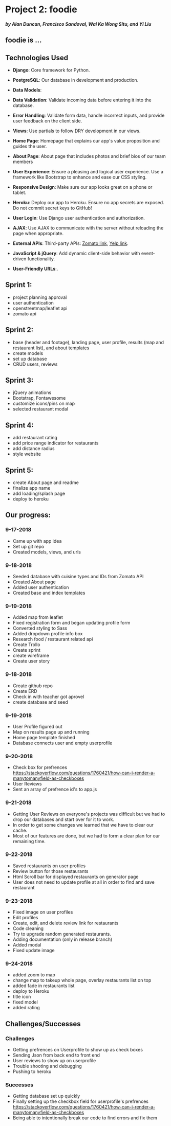 # Project 2: foodie
##### by Alan Duncan, Francisco Sandoval, Wai Ka Wong Situ, and Yi Liu
## foodie is ...

## Technologies Used
- __Django__: Core framework for Python.
- __PostgreSQL__: Our database in development and production.
- __Data Models__: 
- __Data Validation__: Validate incoming data before entering it into the database.
- __Error Handling__: Validate form data, handle incorrect inputs, and provide user feedback on the client side.
- __Views__: Use partials to follow DRY development in our views.
- __Home Page__: Homepage that explains our app's value proposition and guides the user.
- __About Page__: About page that includes photos and brief bios of our team members
- __User Experience__: Ensure a pleasing and logical user experience. Use a framework like Bootstrap to enhance and ease our CSS styling.
- __Responsive Design__: Make sure our app looks great on a phone or tablet.
- __Heroku__: Deploy our app to Heroku. Ensure no app secrets are exposed. Do not commit secret keys to GitHub!

- __User Login__: Use Django user authentication and authorization.
- __AJAX__: Use AJAX to communicate with the server without reloading the page when appropriate.
- __External APIs__: Third-party APIs: [Zomato link](https://developers.zomato.com/documentation#/), [Yelp link](https://www.yelp.com/developers/documentation/v3/business_search).
- __JavaScript & jQuery__: Add dynamic client-side behavior with event-driven functionality.
- __User-Friendly URLs__:.


## Sprint 1:
- project planning approval
- user authentication
- openstreetmap/leaflet api
- zomato api

## Sprint 2:
- base (header and footage), landing page, user profile, results (map and restaurant list), and about templates
- create models
- set up database
- CRUD users, reviews

## Sprint 3:
- jQuery animations
- Bootstrap, Fontawesome
- customize icons/pins on map
- selected restaurant modal

## Sprint 4:
- add restaurant rating
- add price range indicator for restaurants
- add distance radius
- style website

## Sprint 5:
- create About page and readme
- finalize app name
- add loading/splash page
- deploy to heroku


## Our progress:
### 9-17-2018
- Came up with app idea
- Set up git repo
- Created models, views, and urls

### 9-18-2018
- Seeded database with cuisine types and IDs from Zomato API
- Created About page
- Added user authentication
- Created base and index templates

### 9-19-2018
- Added map from leaflet
- Fixed registration form and began updating profile form
- Converted styling to Sass
- Added dropdown profile info box
- Research food / restaurant related api
- Create Trollo
- Create sprint
- create wireframe
- Create user story

### 9-18-2018
- Create github repo
- Create ERD
- Check in with teacher got aprovel
- create database and seed

### 9-19-2018
- User Profile figured out
- Map on results page up and running
- Home page template finished
- Database connects user and empty userprofile

### 9-20-2018
- Check box for prefrences https://stackoverflow.com/questions/1760421/how-can-i-render-a-manytomanyfield-as-checkboxes
- User Reviews
- Sent an array of prefrence id's to app.js

### 9-21-2018
- Getting User Reviews on everyone's projects was difficult but we had to drop our databases and start over for it to work.
- In order to get some changes we learned that we have to clear our cache.
- Most of our features are done, but we had to form a clear plan for our remaining time.

### 9-22-2018
- Saved restaurants on user profiles
- Review button for those restaurants
- Html Scroll bar for displayed restaurants on generator page
- User does not need to update profile at all in order to find and save restaurant

### 9-23-2018
- Fixed image on user profiles
- Edit profiles
- Create, edit, and delete review link for restaurants
- Code cleaning
- Try to upgrade random generated restaurants.
- Adding documentation (only in release branch)
- Added modal
- Fixed update image

### 9-24-2018
- added zoom to map
- change map to takeup whole page, overlay restaurants list on top
- added fade in restaurants list
- deploy to Heroku
- title icon
- fixed model
- added rating

## Challenges/Successes

### Challenges
- Getting prefrences on Userprofile to show up as check boxes
- Sending Json from back end to front end
- User reviews to show up on userprofile
- Trouble shooting and debugging
- Pushing to heroku

### Successes
- Getting database set up quickly
- Finally setting up the checkbox field for userprofile's prefrences https://stackoverflow.com/questions/1760421/how-can-i-render-a-manytomanyfield-as-checkboxes
- Being able to intentionally break our code to find errors and fix them
